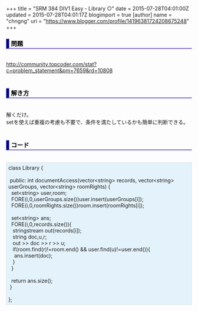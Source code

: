 +++
title = "SRM 384 DIV1 Easy - Library ○"
date = 2015-07-28T04:01:00Z
updated = 2015-07-28T04:01:17Z
blogimport = true 
[author]
	name = "chngng"
	uri = "https://www.blogger.com/profile/14196381724208675248"
+++

<div dir="ltr" style="text-align: left;" trbidi="on"><h3 style="border-bottom: 2px solid slateblue; border-left: 8px solid navy; color: black; padding: 0px 0px 1px 5px;">問題 <br /></h3><br /><a href="http://community.topcoder.com/stat?c=problem_statement&amp;pm=7659&amp;rd=10808" target="_blank">http://community.topcoder.com/stat?c=problem_statement&amp;pm=7659&amp;rd=10808</a><br /><br /><h3 style="border-bottom: 2px solid slateblue; border-left: 8px solid navy; color: black; padding: 0px 0px 1px 5px;">解き方 </h3><br />解くだけ。<br />setを使えば重複の考慮も不要で、条件を満たしているかも簡単に判断できる。<br /><br /><h3 style="border-bottom: 2px solid slateblue; border-left: 8px solid navy; color: black; padding: 0px 0px 1px 5px;">コード </h3><br /><div style="background-color: #e3f2fb; border: 1px dotted #CCCCCC; padding: 5px;">class Library {<br /><br /><span class="Apple-tab-span" style="white-space: pre;"> </span>public: int documentAccess(vector&lt;string&gt; records, vector&lt;string&gt; userGroups, vector&lt;string&gt; roomRights) {<br /><span class="Apple-tab-span" style="white-space: pre;">  </span>set&lt;string&gt; user,room;<br /><span class="Apple-tab-span" style="white-space: pre;">  </span>FORE(i,0,userGroups.size())user.insert(userGroups[i]);<br /><span class="Apple-tab-span" style="white-space: pre;">  </span>FORE(i,0,roomRights.size())room.insert(roomRights[i]);<br /><br /><span class="Apple-tab-span" style="white-space: pre;">  </span>set&lt;string&gt; ans;<br /><span class="Apple-tab-span" style="white-space: pre;">  </span>FORE(i,0,records.size()){<br /><span class="Apple-tab-span" style="white-space: pre;">   </span>stringstream out(records[i]);<br /><span class="Apple-tab-span" style="white-space: pre;">   </span>string doc,u,r;<br /><span class="Apple-tab-span" style="white-space: pre;">   </span>out &gt;&gt; doc &gt;&gt; r &gt;&gt; u;<br /><span class="Apple-tab-span" style="white-space: pre;">   </span>if(room.find(r)!=room.end() &amp;&amp; user.find(u)!=user.end()){<br /><span class="Apple-tab-span" style="white-space: pre;">    </span>ans.insert(doc);<br /><span class="Apple-tab-span" style="white-space: pre;">   </span>}<br /><span class="Apple-tab-span" style="white-space: pre;">  </span>}<br /><br /><span class="Apple-tab-span" style="white-space: pre;">  </span>return ans.size();<br /><span class="Apple-tab-span" style="white-space: pre;"> </span>}<br /><br />};</div></div>
